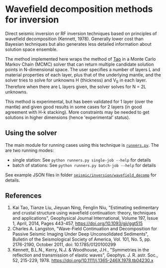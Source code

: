 # Wavefield decomposition methods for inversion

Direct seismic inversion or RF inversion techniques based on principles of wavefield decomposition (Kennett, 1978).
Generally lower cost than Bayesian techniques but also generates less detailed information about solution space ensemble.

The method implemented here wraps the method of [Tao][1] in a Monte Carlo Markov Chain (MCMC) solver that can return
multiple candidate solution points in N-dimensional space. The user specifies a number of layers L and material
properties of each layer, plus that of the underlying mantle, and the solver tries to solve for unknowns H (thickness)
and V<sub>S</sub> in each layer. Therefore when there are L layers given, the solver solves for N = 2L unknowns.

This method is experimental, but has been validated for 1 layer (over the mantle) and given good results in some
cases for 2 layers (in good agreement with H-k stacking). More constraints may be needed to get solutions in higher
dimensions (hence 'experimental' status).

## Using the solver

The main module for running cases using this technique is [`runners.py`][2]. The are two running modes:
- single station: See `python runners.py single-job --help` for details
- batch of stations: See `python runners.py batch-job --help` for details

See example JSON files in folder [`seismic/inversion/wavefield_decomp`][3] for details.

## References

1. Kai Tao, Tianze Liu, Jieyuan Ning, Fenglin Niu, "Estimating sedimentary and crustal structure using wavefield
   continuation: theory, techniques and applications", Geophysical Journal International, Volume 197, Issue 1,
   April, 2014, Pages 443-457, https://doi.org/10.1093/gji/ggt515
2. Charles A. Langston, "Wave-Field Continuation and Decomposition for Passive Seismic Imaging Under Deep
   Unconsolidated Sediments", Bulletin of the Seismological Society of America, Vol. 101, No. 5, pp. 2176-2190,
   October 2011, doi: 10.1785/0120100299
3. Kennett, B.L.N., Kerry, N.J. & Woodhouse, J.H., "Symmetries in the reflection and transmission of elastic waves",
   Geophys. J. R. astr. Soc., 52, 215-229, 1978. https://doi.org/10.1111/j.1365-246X.1978.tb04230.x

[1]: https://doi.org/10.1093/gji/ggt515

[2]: https://github.com/GeoscienceAustralia/hiperseis/blob/develop/seismic/inversion/wavefield_decomp/runners.py

[3]: https://github.com/GeoscienceAustralia/hiperseis/tree/develop/seismic/inversion/wavefield_decomp
